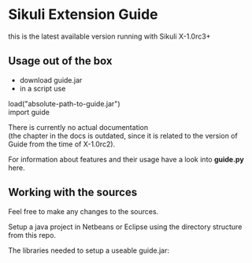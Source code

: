 Sikuli Extension Guide
======================

this is the latest available version running with Sikuli X-1.0rc3+

Usage out of the box
--------------------

- download guide.jar
- in a script use

load("absolute-path-to-guide.jar")<br />
import guide

There is currently no actual documentation 
<br />(the chapter in the docs is outdated, since it is related to the version of Guide from the time of X-1.0rc2).

For information about features and their usage have a look into **guide.py** here.

Working with the sources
------------------------

Feel free to make any changes to the sources.

Setup a java project in Netbeans or Eclipse using the directory structure from this repo.

The libraries needed to setup a useable guide.jar:

